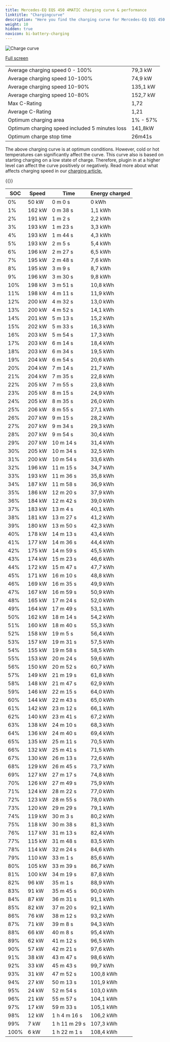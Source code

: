 ```yaml
---
title: Mercedes-EQ EQS 450 4MATIC charging curve & performance
linktitle: "Chargingcurve"
description: "Here you find the charging curve for Mercedes-EQ EQS 450 4MATIC. "
weight: 10
hidden: true
navicon: bi-battery-charging
---
```

<!-- markdownlint-disable MD033 -->
<img src="../chargingcurve.svg" alt="Charge curve" class="img-fluid">

[Full screen](../chargingcurve.svg)


<table class="table table-striped">
<tbody>
<tr>
<td>Average charging speed 0 - 100% </td><td>79,3 kW</td>
</tr>
<tr>
<td>Average charging speed 10-100%</td><td>74,9 kW</td>
</tr>
<tr>
<td>Average charging speed 10-90%</td><td>135,1 kW</td>
</tr>
<tr>
<td>Average charging speed 10-80%</td><td>152,7 kW</td>
</tr>
<tr>
<td>Max C-Rating</td><td>1,72</td>
</tr>
<tr>
<td>Average C-Rating</td><td>1,21</td>
</tr>
<tr>
<td>Optimum charging area</td><td>1% - 57%</td>
</tr>
<tr>
<td>Optimum charging speed included 5 minutes loss</td><td>141,8kW</td>
</tr>
<tr>
<td>Optimum charge stop time</td><td>26m41s</td>
</tr>
</tbody>
</table>


The above charging curve is at optimum conditions. However, cold or hot temperatures can significantly affect the curve. This curve also is based on starting charging on a low state of charge. Therefore, plugin in at a higher level can affect the curve positively or negatively. Read more about what affects charging speed in our [charging article.](../../../../../technology/battery/charging/) 


{{<evkxdisplayaddarticle />}}
<table class="table table-striped">
<thead>
<tr><th>SOC</th><th>Speed</th><th>Time</th><th>Energy charged</th></tr>
</thead>
<tbody>
<tr>
<td>0%</td><td>50 kW</td><td> 0 m 0 s </td><td>0 kWh </td>
</tr>
<tr>
<td>1%</td><td>162 kW</td><td> 0 m 38 s </td><td>1,1 kWh </td>
</tr>
<tr>
<td>2%</td><td>191 kW</td><td> 1 m 2 s </td><td>2,2 kWh </td>
</tr>
<tr>
<td>3%</td><td>193 kW</td><td> 1 m 23 s </td><td>3,3 kWh </td>
</tr>
<tr>
<td>4%</td><td>193 kW</td><td> 1 m 44 s </td><td>4,3 kWh </td>
</tr>
<tr>
<td>5%</td><td>193 kW</td><td> 2 m 5 s </td><td>5,4 kWh </td>
</tr>
<tr>
<td>6%</td><td>196 kW</td><td> 2 m 27 s </td><td>6,5 kWh </td>
</tr>
<tr>
<td>7%</td><td>195 kW</td><td> 2 m 48 s </td><td>7,6 kWh </td>
</tr>
<tr>
<td>8%</td><td>195 kW</td><td> 3 m 9 s </td><td>8,7 kWh </td>
</tr>
<tr>
<td>9%</td><td>196 kW</td><td> 3 m 30 s </td><td>9,8 kWh </td>
</tr>
<tr>
<td>10%</td><td>198 kW</td><td> 3 m 51 s </td><td>10,8 kWh </td>
</tr>
<tr>
<td>11%</td><td>198 kW</td><td> 4 m 11 s </td><td>11,9 kWh </td>
</tr>
<tr>
<td>12%</td><td>200 kW</td><td> 4 m 32 s </td><td>13,0 kWh </td>
</tr>
<tr>
<td>13%</td><td>200 kW</td><td> 4 m 52 s </td><td>14,1 kWh </td>
</tr>
<tr>
<td>14%</td><td>201 kW</td><td> 5 m 13 s </td><td>15,2 kWh </td>
</tr>
<tr>
<td>15%</td><td>202 kW</td><td> 5 m 33 s </td><td>16,3 kWh </td>
</tr>
<tr>
<td>16%</td><td>203 kW</td><td> 5 m 54 s </td><td>17,3 kWh </td>
</tr>
<tr>
<td>17%</td><td>203 kW</td><td> 6 m 14 s </td><td>18,4 kWh </td>
</tr>
<tr>
<td>18%</td><td>203 kW</td><td> 6 m 34 s </td><td>19,5 kWh </td>
</tr>
<tr>
<td>19%</td><td>204 kW</td><td> 6 m 54 s </td><td>20,6 kWh </td>
</tr>
<tr>
<td>20%</td><td>204 kW</td><td> 7 m 14 s </td><td>21,7 kWh </td>
</tr>
<tr>
<td>21%</td><td>204 kW</td><td> 7 m 35 s </td><td>22,8 kWh </td>
</tr>
<tr>
<td>22%</td><td>205 kW</td><td> 7 m 55 s </td><td>23,8 kWh </td>
</tr>
<tr>
<td>23%</td><td>205 kW</td><td> 8 m 15 s </td><td>24,9 kWh </td>
</tr>
<tr>
<td>24%</td><td>205 kW</td><td> 8 m 35 s </td><td>26,0 kWh </td>
</tr>
<tr>
<td>25%</td><td>206 kW</td><td> 8 m 55 s </td><td>27,1 kWh </td>
</tr>
<tr>
<td>26%</td><td>207 kW</td><td> 9 m 15 s </td><td>28,2 kWh </td>
</tr>
<tr>
<td>27%</td><td>207 kW</td><td> 9 m 34 s </td><td>29,3 kWh </td>
</tr>
<tr>
<td>28%</td><td>207 kW</td><td> 9 m 54 s </td><td>30,4 kWh </td>
</tr>
<tr>
<td>29%</td><td>207 kW</td><td> 10 m 14 s </td><td>31,4 kWh </td>
</tr>
<tr>
<td>30%</td><td>205 kW</td><td> 10 m 34 s </td><td>32,5 kWh </td>
</tr>
<tr>
<td>31%</td><td>200 kW</td><td> 10 m 54 s </td><td>33,6 kWh </td>
</tr>
<tr>
<td>32%</td><td>196 kW</td><td> 11 m 15 s </td><td>34,7 kWh </td>
</tr>
<tr>
<td>33%</td><td>193 kW</td><td> 11 m 36 s </td><td>35,8 kWh </td>
</tr>
<tr>
<td>34%</td><td>187 kW</td><td> 11 m 58 s </td><td>36,9 kWh </td>
</tr>
<tr>
<td>35%</td><td>186 kW</td><td> 12 m 20 s </td><td>37,9 kWh </td>
</tr>
<tr>
<td>36%</td><td>184 kW</td><td> 12 m 42 s </td><td>39,0 kWh </td>
</tr>
<tr>
<td>37%</td><td>183 kW</td><td> 13 m 4 s </td><td>40,1 kWh </td>
</tr>
<tr>
<td>38%</td><td>181 kW</td><td> 13 m 27 s </td><td>41,2 kWh </td>
</tr>
<tr>
<td>39%</td><td>180 kW</td><td> 13 m 50 s </td><td>42,3 kWh </td>
</tr>
<tr>
<td>40%</td><td>178 kW</td><td> 14 m 13 s </td><td>43,4 kWh </td>
</tr>
<tr>
<td>41%</td><td>177 kW</td><td> 14 m 36 s </td><td>44,4 kWh </td>
</tr>
<tr>
<td>42%</td><td>175 kW</td><td> 14 m 59 s </td><td>45,5 kWh </td>
</tr>
<tr>
<td>43%</td><td>174 kW</td><td> 15 m 23 s </td><td>46,6 kWh </td>
</tr>
<tr>
<td>44%</td><td>172 kW</td><td> 15 m 47 s </td><td>47,7 kWh </td>
</tr>
<tr>
<td>45%</td><td>171 kW</td><td> 16 m 10 s </td><td>48,8 kWh </td>
</tr>
<tr>
<td>46%</td><td>169 kW</td><td> 16 m 35 s </td><td>49,9 kWh </td>
</tr>
<tr>
<td>47%</td><td>167 kW</td><td> 16 m 59 s </td><td>50,9 kWh </td>
</tr>
<tr>
<td>48%</td><td>165 kW</td><td> 17 m 24 s </td><td>52,0 kWh </td>
</tr>
<tr>
<td>49%</td><td>164 kW</td><td> 17 m 49 s </td><td>53,1 kWh </td>
</tr>
<tr>
<td>50%</td><td>162 kW</td><td> 18 m 14 s </td><td>54,2 kWh </td>
</tr>
<tr>
<td>51%</td><td>160 kW</td><td> 18 m 40 s </td><td>55,3 kWh </td>
</tr>
<tr>
<td>52%</td><td>158 kW</td><td> 19 m 5 s </td><td>56,4 kWh </td>
</tr>
<tr>
<td>53%</td><td>157 kW</td><td> 19 m 31 s </td><td>57,5 kWh </td>
</tr>
<tr>
<td>54%</td><td>155 kW</td><td> 19 m 58 s </td><td>58,5 kWh </td>
</tr>
<tr>
<td>55%</td><td>153 kW</td><td> 20 m 24 s </td><td>59,6 kWh </td>
</tr>
<tr>
<td>56%</td><td>150 kW</td><td> 20 m 52 s </td><td>60,7 kWh </td>
</tr>
<tr>
<td>57%</td><td>149 kW</td><td> 21 m 19 s </td><td>61,8 kWh </td>
</tr>
<tr>
<td>58%</td><td>148 kW</td><td> 21 m 47 s </td><td>62,9 kWh </td>
</tr>
<tr>
<td>59%</td><td>146 kW</td><td> 22 m 15 s </td><td>64,0 kWh </td>
</tr>
<tr>
<td>60%</td><td>144 kW</td><td> 22 m 43 s </td><td>65,0 kWh </td>
</tr>
<tr>
<td>61%</td><td>142 kW</td><td> 23 m 12 s </td><td>66,1 kWh </td>
</tr>
<tr>
<td>62%</td><td>140 kW</td><td> 23 m 41 s </td><td>67,2 kWh </td>
</tr>
<tr>
<td>63%</td><td>138 kW</td><td> 24 m 10 s </td><td>68,3 kWh </td>
</tr>
<tr>
<td>64%</td><td>136 kW</td><td> 24 m 40 s </td><td>69,4 kWh </td>
</tr>
<tr>
<td>65%</td><td>135 kW</td><td> 25 m 11 s </td><td>70,5 kWh </td>
</tr>
<tr>
<td>66%</td><td>132 kW</td><td> 25 m 41 s </td><td>71,5 kWh </td>
</tr>
<tr>
<td>67%</td><td>130 kW</td><td> 26 m 13 s </td><td>72,6 kWh </td>
</tr>
<tr>
<td>68%</td><td>129 kW</td><td> 26 m 45 s </td><td>73,7 kWh </td>
</tr>
<tr>
<td>69%</td><td>127 kW</td><td> 27 m 17 s </td><td>74,8 kWh </td>
</tr>
<tr>
<td>70%</td><td>126 kW</td><td> 27 m 49 s </td><td>75,9 kWh </td>
</tr>
<tr>
<td>71%</td><td>124 kW</td><td> 28 m 22 s </td><td>77,0 kWh </td>
</tr>
<tr>
<td>72%</td><td>123 kW</td><td> 28 m 55 s </td><td>78,0 kWh </td>
</tr>
<tr>
<td>73%</td><td>120 kW</td><td> 29 m 29 s </td><td>79,1 kWh </td>
</tr>
<tr>
<td>74%</td><td>119 kW</td><td> 30 m 3 s </td><td>80,2 kWh </td>
</tr>
<tr>
<td>75%</td><td>118 kW</td><td> 30 m 38 s </td><td>81,3 kWh </td>
</tr>
<tr>
<td>76%</td><td>117 kW</td><td> 31 m 13 s </td><td>82,4 kWh </td>
</tr>
<tr>
<td>77%</td><td>115 kW</td><td> 31 m 48 s </td><td>83,5 kWh </td>
</tr>
<tr>
<td>78%</td><td>114 kW</td><td> 32 m 24 s </td><td>84,6 kWh </td>
</tr>
<tr>
<td>79%</td><td>110 kW</td><td> 33 m 1 s </td><td>85,6 kWh </td>
</tr>
<tr>
<td>80%</td><td>105 kW</td><td> 33 m 39 s </td><td>86,7 kWh </td>
</tr>
<tr>
<td>81%</td><td>100 kW</td><td> 34 m 19 s </td><td>87,8 kWh </td>
</tr>
<tr>
<td>82%</td><td>96 kW</td><td> 35 m 1 s </td><td>88,9 kWh </td>
</tr>
<tr>
<td>83%</td><td>91 kW</td><td> 35 m 45 s </td><td>90,0 kWh </td>
</tr>
<tr>
<td>84%</td><td>87 kW</td><td> 36 m 31 s </td><td>91,1 kWh </td>
</tr>
<tr>
<td>85%</td><td>82 kW</td><td> 37 m 20 s </td><td>92,1 kWh </td>
</tr>
<tr>
<td>86%</td><td>76 kW</td><td> 38 m 12 s </td><td>93,2 kWh </td>
</tr>
<tr>
<td>87%</td><td>71 kW</td><td> 39 m 8 s </td><td>94,3 kWh </td>
</tr>
<tr>
<td>88%</td><td>66 kW</td><td> 40 m 8 s </td><td>95,4 kWh </td>
</tr>
<tr>
<td>89%</td><td>62 kW</td><td> 41 m 12 s </td><td>96,5 kWh </td>
</tr>
<tr>
<td>90%</td><td>57 kW</td><td> 42 m 21 s </td><td>97,6 kWh </td>
</tr>
<tr>
<td>91%</td><td>38 kW</td><td> 43 m 47 s </td><td>98,6 kWh </td>
</tr>
<tr>
<td>92%</td><td>33 kW</td><td> 45 m 43 s </td><td>99,7 kWh </td>
</tr>
<tr>
<td>93%</td><td>31 kW</td><td> 47 m 52 s </td><td>100,8 kWh </td>
</tr>
<tr>
<td>94%</td><td>27 kW</td><td> 50 m 13 s </td><td>101,9 kWh </td>
</tr>
<tr>
<td>95%</td><td>24 kW</td><td> 52 m 54 s </td><td>103,0 kWh </td>
</tr>
<tr>
<td>96%</td><td>21 kW</td><td> 55 m 57 s </td><td>104,1 kWh </td>
</tr>
<tr>
<td>97%</td><td>17 kW</td><td> 59 m 33 s </td><td>105,1 kWh </td>
</tr>
<tr>
<td>98%</td><td>12 kW</td><td>1 h 4 m 16 s </td><td>106,2 kWh </td>
</tr>
<tr>
<td>99%</td><td>7 kW</td><td>1 h 11 m 29 s </td><td>107,3 kWh </td>
</tr>
<tr>
<td>100%</td><td>6 kW</td><td>1 h 22 m 1 s </td><td>108,4 kWh </td>
</tr>
</tbody>
</table>

